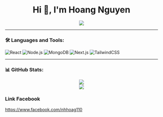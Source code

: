 <h1 align="center">Hi 👋, I'm Hoang Nguyen</h1>
<p align="center">
  <img src="https://readme-typing-svg.herokuapp.com?font=Fira+Code&size=20&pause=1000&color=00F7FF&center=true&vCenter=true&width=435&lines=Full-stack+Developer;React+%7C+NextJS+%7C+NodeJS+%7C+MongoDB" />
</p>

---


### 🛠️ Languages and Tools:
![React](https://img.shields.io/badge/-React-61DAFB?logo=react&logoColor=black)
![Node.js](https://img.shields.io/badge/-Node.js-339933?logo=node.js&logoColor=white)
![MongoDB](https://img.shields.io/badge/-MongoDB-4DB33D?logo=mongodb&logoColor=white)
![Next.js](https://img.shields.io/badge/-Next.js-black?logo=next.js)
![TailwindCSS](https://img.shields.io/badge/-TailwindCSS-38B2AC?logo=tailwind-css&logoColor=white)

---

### 📊 GitHub Stats:
<p align="center">
  <img src="https://github-readme-stats.vercel.app/api?username=nghoang110&show_icons=true&theme=github_dark&count_private=true" />
  <br />
  <img src="https://github-readme-streak-stats.herokuapp.com/?user=nghoang110&theme=dark" />
</p>

### Link Facebook
https://www.facebook.com/nhhoag110
